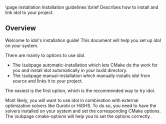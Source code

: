 \page installation Installation guidelines
\brief Describes how to install and link idol to your project.

## Overview

Welcome to idol's installation guide! This document will help you set up idol on your system.

There are mainly to options to use idol. 

* The \subpage automatic-installation which lets CMake do the work for you and install idol automatically in your build directory.
* The \subpage manual-installation which manually installs idol from source and links it to your project.

The easiest is the first option, which is the recommended way to try idol.

Most likely, you will want to use idol in combination with external optimization solvers like Gurobi or HiGHS.
To do so, you need to have the solvers installed on your system and set the corresponding CMake options.
The \subpage cmake-options will help you to set the options correctly.
